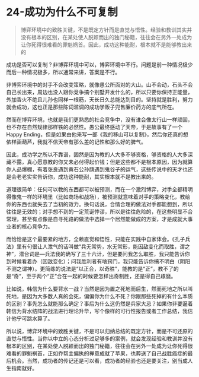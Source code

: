 # 24-成功为什么不可复制

> 博弈环境中的致胜关键，不是既定方针而是直觉与悟性。经验和教训其实并没有根本的区别，在某处使人脱颖而出的独门秘籍，往往会在另外一处成为让你死得很难看的罪魁祸首。因此，成功这种能耐，根本就不是能够教出来的

成功是否可以复制？非博弈环境中可以，博弈环境中不行。问题是前一种情况极少而后一种情况极多，所以通常来讲，答案是不行。

非博弈环境中的对手不会改变策略，就像愚公所面对的大山。山不会动，石头不会自己长出来，周边也没人跟你竞争搞个别墅开发什么的，所以只要你保持正能量，外加香火不绝且儿孙也同样一根筋，天长日久总能达到目的。坚持就是胜利，努力就会成功，这也正是那些陈词滥调的成功学贩子兜售廉价药方的底气所在。

然而在博弈环境，也就是我们更熟悉的社会竞争中，没有谁会像太行山一样顽固，也不存在自然规律那样铁的必然性。愚公最终感动了天帝，于是故事有了一个Happy Ending，但是如果由他来写一部《我的移山可以复制》，然后你还真的想依样画葫芦，我就不信天帝有那么差的记性和那么好的脾气。

因此，成功学之所以不靠谱，固然是因为教的人大多不够资格，够资格的人大多深藏不露，真心愿意教的你又未必付得起价钱；但是这些都不是根本原因，因为就算你人品爆棚，有着张良遇到黄石公孙膑遇到鬼谷子的运气，这些传说中的天才也还是会老老实实告诉你，成功这种能耐，其实根本就不是教出来的。

道理很简单：任何可以教的东西都可以被预测，而在一个激烈博弈，对手全都精明得像鬼一样的环境里（比如商场和战场），被预测就意味着对手的策略变化，教给你的东西也就失去了当初的效力。换句话说，合情合理的做法对手都能想到，所以往往是无效的；对手想不到的一定荒诞悖谬，所以是往往危险的，在这些明显不合常理，甚至有点像是自寻死路的做法中选择一个居然能做成的方案，才是成就大事业者的核心竞争力。

而恰恰是这个最要紧的地方，全赖直觉和悟性，只能在实践中自家体会。《孔子兵法》里有句很让人泄气的话叫做“兵无常势，水无常形，能因敌变化而取胜，谓之神”，潜台词是—兵法我的确写了三十六计，但是要问我怎么取胜，我只能告诉你到时候看着办（因敌变化）；问我胜利者有啥窍门，我只能告诉你搞不明白（阴阳不测之谓神）。更简练的说法是“以正合，以奇胜”，能教的是“正”，教不了的是“奇”，至于两个“正”合在一起的时候要怎样出奇制胜，还是得自己琢磨。

比如说，韩信为什么要背水一战？当然是因为置之死地而后生，然而死地之所以叫死地，是因为大多数人真的会死，偏偏你为什么不死？你跟那些死掉的有什么本质的区别？事先怎么就能那么确定？事后为什么这仍然是兵家大忌？如果你非要逼着韩信为背水结阵的战法进行理论升华，写个像样的可行性报告或者工作总结，我估计他宁可跳水算了。

所以说，博弈环境中的致胜关键，不是可以归纳总结的既定方针，而是不可还原的直觉与悟性。当你以中立的心态分析过足够多的案例，就会发现经验和教训并没有根本的区别，在某处使人脱颖而出的独门秘籍，往往会在另外一处成为让你死得很难看的罪魁祸首，正如乔帮主偏执的禅意成就了苹果，也葬送了自己战胜癌症的最后机会。当然，成功者的传记还是可以看，成功者的经验也还是要关注，别当成人生指南就好。